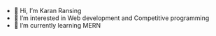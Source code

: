 - 👋 Hi, I’m Karan Ransing
- 👀 I’m interested in Web development and Competitive programming
- 🌱 I’m currently learning MERN

<!---
KaranRansing2002/KaranRansing2002 is a ✨ special ✨ repository because its `README.md` (this file) appears on your GitHub profile.
You can click the Preview link to take a look at your changes.
--->
